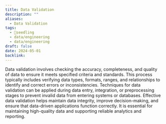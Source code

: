 ```yaml
---
title: Data Validation
description: ""
aliases:
  - Data Validation
tags:
  - 🌱seedling
  - data/engineering
  - data/engineering
draft: false
date: 2024-05-01
backlink:
---
```


Data validation involves checking the accuracy, completeness, and quality of data to ensure it meets specified criteria and standards. This process typically includes verifying data types, formats, ranges, and relationships to identify and correct errors or inconsistencies. Techniques for data validation can be applied during data entry, integration, or preprocessing stages to prevent invalid data from entering systems or databases. Effective data validation helps maintain data integrity, improve decision-making, and ensure that data-driven applications function correctly. It is essential for maintaining high-quality data and supporting reliable analytics and reporting.